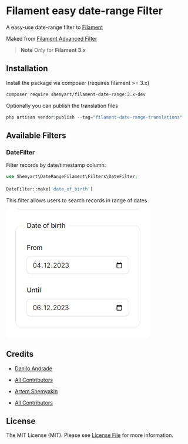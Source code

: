 
# Filament easy date-range Filter

A easy-use date-range filter to [Filament](https://filamentphp.com)

Maked from [Filament Advanced Filter](https://github.com/webbingbrasil/filament-advancedfilter)

> **Note**
> Only for **Filament 3.x**

## Installation

Install the package via composer (requires filament >= 3.x)
```bash
composer require shemyart/filament-date-range:3.x-dev
```

Optionally you can publish the translation files

```php 
php artisan vendor:publish --tag="filament-date-range-translations"
```

## Available Filters

### DateFilter

Filter records by date/timestamp column:

```php
use Shemyart\DateRangeFilament\Filters\DateFilter;

DateFilter::make('date_of_birth')
```

This filter allows users to search records in range of dates

![img_1.png](images/img_1.png)


## Credits

- [Danilo Andrade](https://github.com/dmandrade)
- [All Contributors](https://github.com/webbingbrasil/filament-advancedfilter/contributors)

- [Artem Shemyakin](https://github.com/Shemyart)
- [All Contributors](https://github.com/Shemyart/filament-date-range/contributors)
## License

The MIT License (MIT). Please see [License File](LICENSE.md) for more information.
